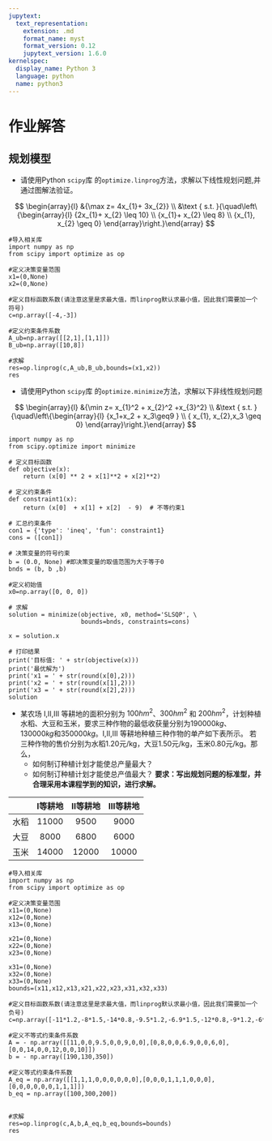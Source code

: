 ```yaml
---
jupytext:
  text_representation:
    extension: .md
    format_name: myst
    format_version: 0.12
    jupytext_version: 1.6.0
kernelspec:
  display_name: Python 3
  language: python
  name: python3
---
```



# 作业解答

## 规划模型


- 请使用Python `scipy`库 的`optimize.linprog`方法，求解以下线性规划问题,并通过图解法验证。

$$
\begin{array}{l}
&{\max z= 4x_{1}+ 3x_{2}} \\
&\text { s.t. }{\quad\left\{\begin{array}{l}
{2x_{1}+ x_{2} \leq 10} \\ 
{x_{1}+ x_{2} \leq 8} \\ 
{x_{1}, x_{2} \geq 0}
\end{array}\right.}\end{array}
$$



```{code-cell} ipython3
#导入相关库
import numpy as np
from scipy import optimize as op

#定义决策变量范围
x1=(0,None)
x2=(0,None)

#定义目标函数系数(请注意这里是求最大值，而linprog默认求最小值，因此我们需要加一个符号)
c=np.array([-4,-3]) 

#定义约束条件系数
A_ub=np.array([[2,1],[1,1]])
B_ub=np.array([10,8])

#求解
res=op.linprog(c,A_ub,B_ub,bounds=(x1,x2))
res
```



- 请使用Python `scipy`库 的`optimize.minimize`方法，求解以下非线性规划问题


$$
\begin{array}{l}
&{\min z= x_{1}^2 + x_{2}^2 +x_{3}^2} \\
&\text { s.t. }{\quad\left\{\begin{array}{l}
{x_1+x_2 + x_3\geq9 } \\ 
{ x_{1}, x_{2},x_3 \geq 0}
\end{array}\right.}\end{array}
$$

```{code-cell} ipython3
import numpy as np
from scipy.optimize import minimize

# 定义目标函数
def objective(x):
    return (x[0] ** 2 + x[1]**2 + x[2]**2)

# 定义约束条件
def constraint1(x):
    return (x[0]  + x[1] + x[2]  - 9)  # 不等约束1

# 汇总约束条件
con1 = {'type': 'ineq', 'fun': constraint1}
cons = ([con1])  

# 决策变量的符号约束
b = (0.0, None) #即决策变量的取值范围为大于等于0
bnds = (b, b ,b) 

#定义初始值
x0=np.array([0, 0, 0]) 

# 求解
solution = minimize(objective, x0, method='SLSQP', \
                    bounds=bnds, constraints=cons)
                    
x = solution.x

# 打印结果
print('目标值: ' + str(objective(x)))
print('最优解为')
print('x1 = ' + str(round(x[0],2)))
print('x2 = ' + str(round(x[1],2)))
print('x3 = ' + str(round(x[2],2)))
solution
``` 


- 某农场 I,II,III 等耕地的面积分别为 $100 hm^2$、$300 hm^2$ 和 $200 hm^2$，计划种植水稻、大豆和玉米，要求三种作物的最低收获量分别为$190000kg$、$130000kg$和$350000kg$。I,II,III 等耕地种植三种作物的单产如下表所示。
若三种作物的售价分别为水稻1.20元/kg，大豆1.50元/kg，玉米0.80元/kg。那么，
	- 如何制订种植计划才能使总产量最大？
	- 如何制订种植计划才能使总产值最大？
**要求：写出规划问题的标准型，并合理采用本课程学到的知识，进行求解。**


|         | I等耕地 | II等耕地| III等耕地 |
| :--------:| :--------: | :--------: | :--------: |
| 水稻     | 11000     | 9500     |  9000|
| 大豆     | 8000     | 6800     |  6000|
| 玉米     | 14000     | 12000     |  10000|


```{code-cell} ipython3
#导入相关库
import numpy as np
from scipy import optimize as op

#定义决策变量范围
x11=(0,None)
x12=(0,None)
x13=(0,None)

x21=(0,None)
x22=(0,None)
x23=(0,None)

x31=(0,None)
x32=(0,None)
x33=(0,None)
bounds=(x11,x12,x13,x21,x22,x23,x31,x32,x33)

#定义目标函数系数(请注意这里是求最大值，而linprog默认求最小值，因此我们需要加一个负号)
c=np.array([-11*1.2,-8*1.5,-14*0.8,-9.5*1.2,-6.9*1.5,-12*0.8,-9*1.2,-6*1.5,-10*0.8]) 

#定义不等式约束条件系数
A = - np.array([[11,0,0,9.5,0,0,9,0,0],[0,8,0,0,6.9,0,0,6,0],[0,0,14,0,0,12,0,0,10]])
b = - np.array([190,130,350])

#定义等式约束条件系数
A_eq = np.array([[1,1,1,0,0,0,0,0,0],[0,0,0,1,1,1,0,0,0],[0,0,0,0,0,0,1,1,1]])
b_eq = np.array([100,300,200])


#求解
res=op.linprog(c,A,b,A_eq,b_eq,bounds=bounds)
res
```



